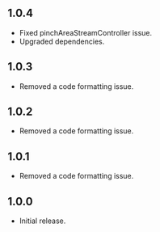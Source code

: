 ## 1.0.4

- Fixed pinchAreaStreamController issue.
- Upgraded dependencies.

## 1.0.3

- Removed a code formatting issue.

## 1.0.2

- Removed a code formatting issue.

## 1.0.1

- Removed a code formatting issue.

## 1.0.0

- Initial release.
